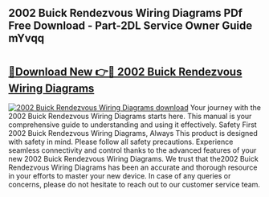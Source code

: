 ## 2002 Buick Rendezvous Wiring Diagrams PDf Free Download - Part-2DL Service Owner Guide mYvqq

# <h2><a href="http://dfmyva.blite.top/?on=2002+Buick+Rendezvous+Wiring+Diagrams">🔗Download New 👉🔴 2002 Buick Rendezvous Wiring Diagrams</a></h2>

[![2002 Buick Rendezvous Wiring Diagrams download](https://i.imgur.com/lujVjoI.png)](http://dfmyva.blite.top/?on=2002+Buick+Rendezvous+Wiring+Diagrams)
Your journey with the 2002 Buick Rendezvous Wiring Diagrams starts here. This manual is your comprehensive guide to understanding and using it effectively. Safety First 2002 Buick Rendezvous Wiring Diagrams, Always This product is designed with safety in mind. Please follow all safety precautions. Experience seamless connectivity and control thanks to the advanced features of your new 2002 Buick Rendezvous Wiring Diagrams. We trust that the2002 Buick Rendezvous Wiring Diagrams has been an accurate and thorough resource in your efforts to master your new device. In case of any queries or concerns, please do not hesitate to reach out to our customer service team.
